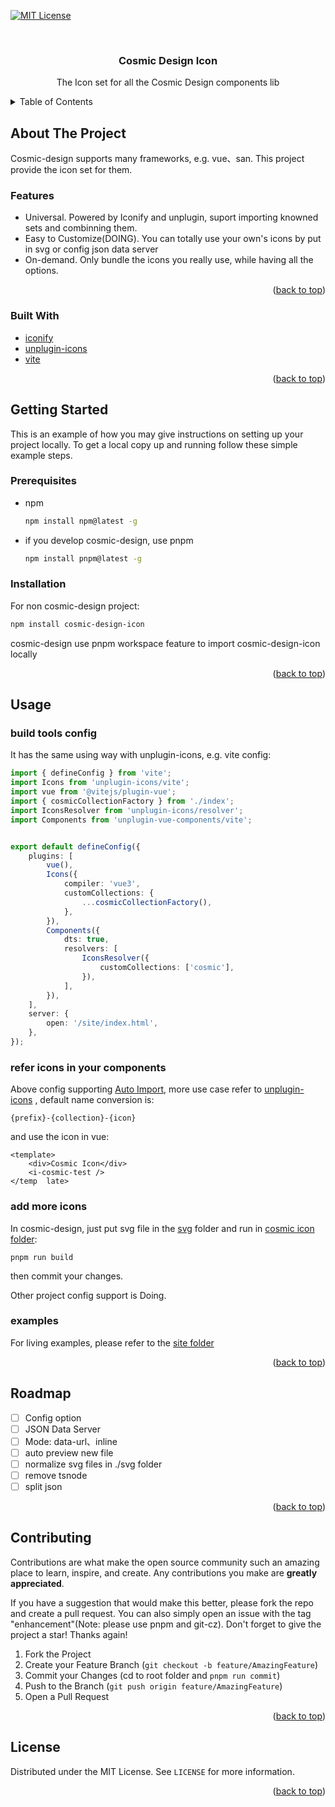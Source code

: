 <div id="top"></div>


<!-- PROJECT SHIELDS -->
[![MIT License][license-shield]][license-url]

<!-- PROJECT LOGO -->
<br />
<div align="center">
  <h3 align="center">Cosmic Design Icon</h3>
  <p align="center">
    The Icon set for all the Cosmic Design components lib
    <br />
  </p>
</div>


<!-- TABLE OF CONTENTS -->
<details>
  <summary>Table of Contents</summary>
  <ol>
    <li>
      <a href="#about-the-project">About The Project</a>
      <ul>
        <li><a href="#built-with">Built With</a></li>
      </ul>
    </li>
    <li>
      <a href="#getting-started">Getting Started</a>
      <ul>
        <li><a href="#prerequisites">Prerequisites</a></li>
        <li><a href="#installation">Installation</a></li>
      </ul>
    </li>
    <li><a href="#usage">Usage</a></li>
    <li><a href="#roadmap">Roadmap</a></li>
    <li><a href="#contributing">Contributing</a></li>
    <li><a href="#license">License</a></li>
    <li><a href="#contact">Contact</a></li>
    <li><a href="#acknowledgments">Acknowledgments</a></li>
  </ol>
</details>


<!-- ABOUT THE PROJECT -->
## About The Project

Cosmic-design supports many frameworks, e.g. vue、san. This project provide the  icon set for them.

### Features

* Universal. Powered by Iconify and unplugin, suport importing knowned sets and combinning them.
* Easy to Customize(DOING). You can totally use your own's icons by put in svg or config json data server
* On-demand. Only bundle the icons you really use, while having all the options.

<p align="right">(<a href="#top">back to top</a>)</p>

### Built With

* [iconify](https://nextjs.org/)
* [unplugin-icons](https://github.com/antfu/unplugin-icons)
* [vite](https://vuejs.org/)

<p align="right">(<a href="#top">back to top</a>)</p>


<!-- GETTING STARTED -->
## Getting Started

This is an example of how you may give instructions on setting up your project locally.
To get a local copy up and running follow these simple example steps.

### Prerequisites

* npm
  ```sh
  npm install npm@latest -g
  ```
* if you develop cosmic-design, use pnpm
  ```sh
  npm install pnpm@latest -g
  ```

### Installation

For non cosmic-design project:
```sh
npm install cosmic-design-icon
```
cosmic-design use pnpm workspace feature to import cosmic-design-icon locally

<p align="right">(<a href="#top">back to top</a>)</p>


<!-- USAGE EXAMPLES -->
## Usage

### build tools config
It has the same using way with unplugin-icons, e.g. vite config:
```typescript
import { defineConfig } from 'vite';
import Icons from 'unplugin-icons/vite';
import vue from '@vitejs/plugin-vue';
import { cosmicCollectionFactory } from './index';
import IconsResolver from 'unplugin-icons/resolver';
import Components from 'unplugin-vue-components/vite';


export default defineConfig({
    plugins: [
        vue(),
        Icons({
            compiler: 'vue3',
            customCollections: {
                ...cosmicCollectionFactory(),
            },
        }),
        Components({
            dts: true,
            resolvers: [
                IconsResolver({
                    customCollections: ['cosmic'],
                }),
            ],
        }),
    ],
    server: {
        open: '/site/index.html',
    },
});
```

### refer icons in your components
Above config supporting [Auto Import](https://github.com/antfu/unplugin-icons#auto-importing), more use case refer to [unplugin-icons](https://github.com/antfu/unplugin-icons) , default name conversion is:

```
{prefix}-{collection}-{icon}
```

and use the icon in vue:


```vue
<template>
    <div>Cosmic Icon</div>
    <i-cosmic-test />
</temp  late>
```

### add more icons
In cosmic-design, just put svg file in the [svg](./svg) folder and run in [cosmic icon folder](./):

```
pnpm run build
```

then commit your changes.

Other project config support is Doing.


### examples
For living examples, please refer to the [site folder](./site)

<p align="right">(<a href="#top">back to top</a>)</p>


<!-- ROADMAP -->
## Roadmap

- [ ] Config option
- [ ] JSON Data Server
- [ ] Mode: data-url、inline
- [ ] auto preview new file
- [ ] normalize svg files in ./svg folder
- [ ] remove tsnode
- [ ] split json

<p align="right">(<a href="#top">back to top</a>)</p>


<!-- CONTRIBUTING -->
## Contributing

Contributions are what make the open source community such an amazing place to learn, inspire, and create. Any contributions you make are **greatly appreciated**.

If you have a suggestion that would make this better, please fork the repo and create a pull request. You can also simply open an issue with the tag "enhancement"(Note: please use pnpm and git-cz).
Don't forget to give the project a star! Thanks again!

1. Fork the Project
2. Create your Feature Branch (`git checkout -b feature/AmazingFeature`)
3. Commit your Changes (cd to root folder and `pnpm run commit`)
4. Push to the Branch (`git push origin feature/AmazingFeature`)
5. Open a Pull Request

<p align="right">(<a href="#top">back to top</a>)</p>


<!-- LICENSE -->
## License

Distributed under the MIT License. See `LICENSE` for more information.

<p align="right">(<a href="#top">back to top</a>)</p>


<!-- MARKDOWN LINKS & IMAGES -->
<!-- https://www.markdownguide.org/basic-syntax/#reference-style-links -->
[license-shield]: https://img.shields.io/github/license/design-to-release/cosmic-design.svg?style=for-the-badge
[license-url]: https://github.com/design-to-release/cosmic-design/blob/master/LICENSE
